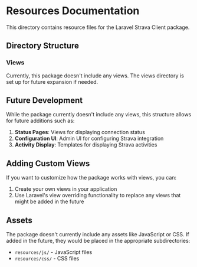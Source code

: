 # Resources Documentation

This directory contains resource files for the Laravel Strava Client package.

## Directory Structure

### Views
Currently, this package doesn't include any views. The views directory is set up for future expansion if needed.

## Future Development

While the package currently doesn't include any views, this structure allows for future additions such as:

1. **Status Pages**: Views for displaying connection status
2. **Configuration UI**: Admin UI for configuring Strava integration
3. **Activity Display**: Templates for displaying Strava activities

## Adding Custom Views

If you want to customize how the package works with views, you can:

1. Create your own views in your application
2. Use Laravel's view overriding functionality to replace any views that might be added in the future

## Assets

The package doesn't currently include any assets like JavaScript or CSS. If added in the future, they would be placed in the appropriate subdirectories:

- `resources/js/` - JavaScript files
- `resources/css/` - CSS files